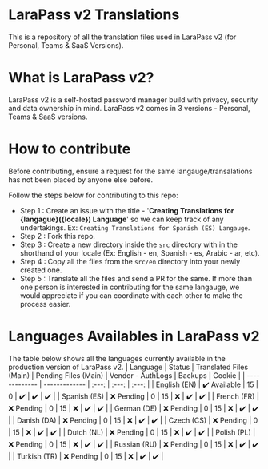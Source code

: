 # LaraPass v2 Translations
This is a repository of all the translation files used in LaraPass v2 (for Personal, Teams &amp; SaaS Versions). 

# What is LaraPass v2?
LaraPass v2 is a self-hosted password manager build with privacy, security and data ownership in mind. LaraPass v2 comes in 3 versions - Personal, Teams & SaaS versions.

# How to contribute
Before contributing, ensure a request for the same langauge/transalations has not been placed by anyone else before.

Follow the steps below for contributing to this repo:
- Step 1 : Create an issue with the title - '**Creating Translations for {langague}({locale}) Language**' so we can keep track of any undertakings. Ex: `Creating Translations for Spanish (ES) Langauge`.
- Step 2 : Fork this repo.
- Step 3 : Create a new directory inside the `src` directory with in the shorthand of your locale (Ex: English - en, Spanish - es, Arabic - ar, etc).
- Step 4 : Copy all the files from the `src/en` directory into your newly created one.
- Step 5 : Translate all the files and send a PR for the same. If more than one person is interested in contributing for the same langauge, we would appreciate if you can coordinate with each other to make the process easier.

# Languages Availables in LaraPass v2
The table below shows all the languages currently available in the production version of LaraPass v2. 
| Language  | Status | Translated Files (Main) | Pending Files (Main) | Vendor - AuthLogs \| Backups \| Cookie |
| ------------- | ------------- | :---: | :---: | :---: |
| English (EN)  | :heavy_check_mark: Available  | 15  | 0  | :heavy_check_mark: \| :heavy_check_mark: \| :heavy_check_mark:  |
| Spanish (ES)  | :x: Pending  | 0 | 15  | :x: \| :heavy_check_mark: \| :heavy_check_mark:  |
| French (FR)  | :x: Pending  | 0 | 15  | :x: \| :heavy_check_mark: \| :heavy_check_mark:  |
| German (DE)  | :x: Pending  | 0 | 15  | :x: \| :heavy_check_mark: \| :heavy_check_mark:  |
| Danish (DA)  | :x: Pending  | 0 | 15  | :x: \| :heavy_check_mark: \| :heavy_check_mark:  |
| Czech (CS)  | :x: Pending  | 0 | 15  | :x: \| :heavy_check_mark: \| :heavy_check_mark:  |
| Dutch (NL)  | :x: Pending  | 0 | 15  | :x: \| :heavy_check_mark: \| :heavy_check_mark:  |
| Polish (PL)  | :x: Pending  | 0 | 15  | :x: \| :heavy_check_mark: \| :heavy_check_mark:  |
| Russian (RU)  | :x: Pending  | 0 | 15  | :x: \| :heavy_check_mark: \| :heavy_check_mark:  |
| Turkish (TR)  | :x: Pending  | 0 | 15  | :x: \| :heavy_check_mark: \| :heavy_check_mark:  |
